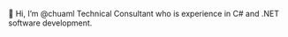 👋 Hi, I’m @chuaml
Technical Consultant who is experience in C# and .NET software development.

<!---
chuaml/chuaml is a ✨ special ✨ repository because its `README.md` (this file) appears on your GitHub profile.
You can click the Preview link to take a look at your changes.
--->
